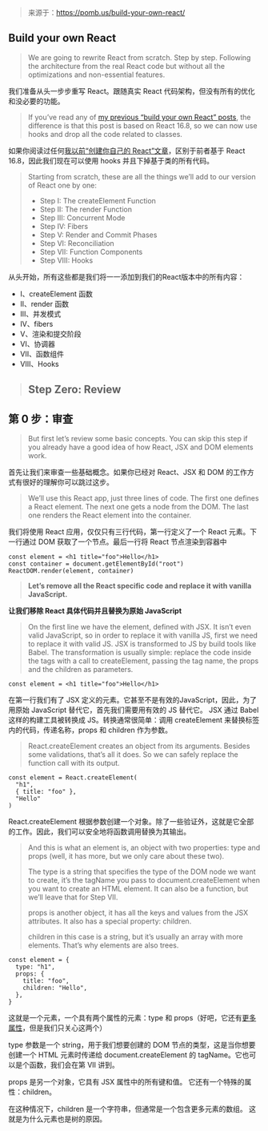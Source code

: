> 来源于：https://pomb.us/build-your-own-react/
## Build your own React

> We are going to rewrite React from scratch. Step by step. Following the architecture from the real React code but without all the optimizations and non-essential features.

我们准备从头一步步重写 React。跟随真实 React 代码架构，但没有所有的优化和没必要的功能。

> If you’ve read any of [my previous “build your own React” posts](https://engineering.hexacta.com/didact-learning-how-react-works-by-building-it-from-scratch-51007984e5c5), the difference is that this post is based on React 16.8, so we can now use hooks and drop all the code related to classes.

如果你阅读过任何[我以前“创建你自己的 React”文章](https://engineering.hexacta.com/didact-learning-how-react-works-by-building-it-from-scratch-51007984e5c5)，区别于前者基于 React 16.8，因此我们现在可以使用 hooks 并且下掉基于类的所有代码。

> Starting from scratch, these are all the things we’ll add to our version of React one by one:
> - Step I: The createElement Function
> - Step II: The render Function
> - Step III: Concurrent Mode
> - Step IV: Fibers
> - Step V: Render and Commit Phases
> - Step VI: Reconciliation
> - Step VII: Function Components
> - Step VIII: Hooks

从头开始，所有这些都是我们将一一添加到我们的React版本中的所有内容：

- I、createElement 函数
- II、render 函数
- III、并发模式
- IV、fibers
- V、渲染和提交阶段
- VI、协调器
- VII、函数组件
- VIII、Hooks

> ## Step Zero: Review

## 第 0 步：审查

> But first let’s review some basic concepts. You can skip this step if you already have a good idea of how React, JSX and DOM elements work.

首先让我们来审查一些基础概念。如果你已经对 React、JSX 和 DOM 的工作方式有很好的理解你可以跳过这步。

> We’ll use this React app, just three lines of code. The first one defines a React element. The next one gets a node from the DOM. The last one renders the React element into the container.

我们将使用 React 应用，仅仅只有三行代码，第一行定义了一个 React 元素。下一行通过 DOM 获取了一个节点。最后一行将 React 节点渲染到容器中

```
const element = <h1 title="foo">Hello</h1>
const container = document.getElementById("root")
ReactDOM.render(element, container)
```

> **Let’s remove all the React specific code and replace it with vanilla JavaScript.**

**让我们移除 React 具体代码并且替换为原始 JavaScript**

> On the first line we have the element, defined with JSX. It isn’t even valid JavaScript, so in order to replace it with vanilla JS, first we need to replace it with valid JS.
> JSX is transformed to JS by build tools like Babel. The transformation is usually simple: replace the code inside the tags with a call to createElement, passing the tag name, the props and the children as parameters.

```
const element = <h1 title="foo">Hello</h1>
```

在第一行我们有了 JSX 定义的元素。它甚至不是有效的JavaScript，因此，为了用原始 JavaScript 替代它，首先我们需要用有效的 JS 替代它。
JSX 通过 Babel 这样的构建工具被转换成 JS。转换通常很简单：调用 createElement 来替换标签内的代码，传递名称，props 和 children 作为参数。

> React.createElement creates an object from its arguments. Besides some validations, that’s all it does. So we can safely replace the function call with its output.

```
const element = React.createElement(
  "h1",
  { title: "foo" },
  "Hello"
)
```

React.createElement 根据参数创建一个对象。除了一些验证外，这就是它全部的工作。因此，我们可以安全地将函数调用替换为其输出。

> And this is what an element is, an object with two properties: type and props (well, it has more, but we only care about these two).
>
> The type is a string that specifies the type of the DOM node we want to create, it’s the tagName you pass to document.createElement when you want to create an HTML element. It can also be a function, but we’ll leave that for Step VII.
>
> props is another object, it has all the keys and values from the JSX attributes. It also has a special property: children.
>
> children in this case is a string, but it’s usually an array with more elements. That’s why elements are also trees.

```
const element = {
  type: "h1",
  props: {
    title: "foo",
    children: "Hello",
  },
}
```

这就是一个元素，一个具有两个属性的元素：type 和 props（好吧，它还有[更多属性](https://github.com/facebook/react/blob/f4cc45ce962adc9f307690e1d5cfa28a288418eb/packages/react/src/ReactElement.js#L111)，但是我们只关心这两个）

type 参数是一个 string，用于我们想要创建的 DOM 节点的类型，这是当你想要创建一个 HTML 元素时传递给 document.createElement 的 tagName。它也可以是个函数，我们会在第 VII 讲到。

props 是另一个对象，它具有 JSX 属性中的所有键和值。 它还有一个特殊的属性：children。

在这种情况下，children 是一个字符串，但通常是一个包含更多元素的数组。 这就是为什么元素也是树的原因。
